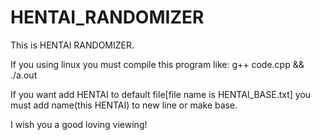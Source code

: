 # HENTAI_RANDOMIZER
This is HENTAI RANDOMIZER.

If you using linux you must compile this program like:
g++ code.cpp && ./a.out

If you want add HENTAI to default file[file name is HENTAI_BASE.txt] you must add name(this HENTAI) to new line or make base.

I wish you a good loving viewing!
